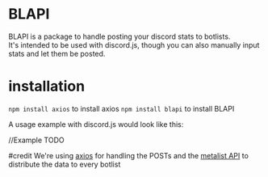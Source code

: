 # BLAPI
BLAPI is a package to handle posting your discord stats to botlists.<br>
It's intended to be used with discord.js, though you can also manually input stats and let them be posted.

# installation
`npm install axios` to install axios
`npm install blapi` to install BLAPI 

A usage example with discord.js would look like this:

//Example TODO

#credit
We're using [axios](https://github.com/axios/axios) for handling the POSTs and the [metalist API](https://themetalist.org/api/docs) to distribute the data to every botlist